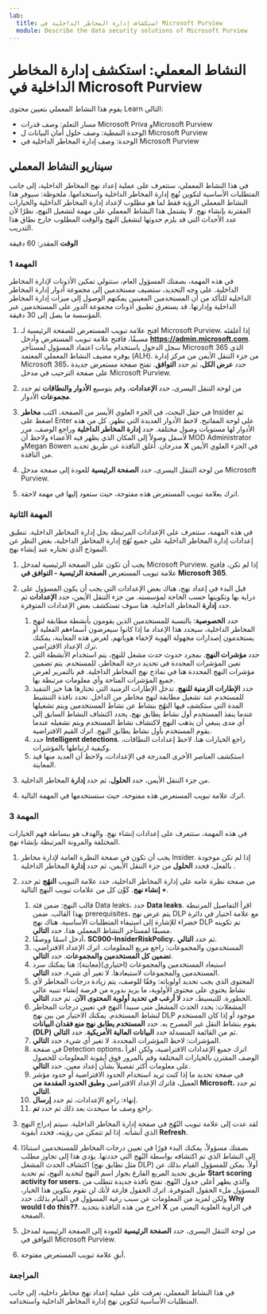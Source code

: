 ```yaml
---
lab:
  title: استكشاف إدارة المخاطر الداخلية في Microsoft Purview
  module: Describe the data security solutions of Microsoft Purview
---
```


# النشاط المعملي: استكشف إدارة المخاطر الداخلية في Microsoft Purview

يقوم هذا النشاط المعملي بتعيين محتوى Learn التالي:

- مسار التعلم: وصف قدرات Microsoft Priva وMicrosoft Purview
- الوحدة النمطية: وصف حلول أمان البيانات ل Microsoft Purview
- الوحدة: وصف إدارة المخاطر الداخلية في Microsoft Purview

## سيناريو النشاط المعملي

في هذا النشاط المعملي، ستتعرف على عملية إعداد نهج المخاطر الداخلية، إلى جانب المتطلبات الأساسية لتكوين نُهج إدارة المخاطر الداخلية واستخدامها.  ملحوظة: سيوفر هذا النشاط المعملي الرؤية فقط لما هو مطلوب لإعداد إدارة المخاطر الداخلية والخيارات المقترنة بإنشاء نهج.  لا يشتمل هذا النشاط المعملي على مهمة لتشغيل النهج، نظرًا لأن عدد الأحداث التي قد يلزم حدوثها لتشغيل النهج والوقت المطلوب خارج نطاق هذا التدريب.

**الوقت** المقدر: 60 دقيقة

### المهمة 1

في هذه المهمة، بصفتك المسؤول العام، ستتولى تمكين الأذونات لإدارة المخاطر الداخلية.  على وجه التحديد، ستضيف مستخدمين إلى مجموعة أدوار إدارة المخاطر الداخلية للتأكد من أن المستخدمين المعينين يمكنهم الوصول إلى ميزات إدارة المخاطر الداخلية وإدارتها.  قد يستغرق تطبيق أذونات مجموعة الدور على المستخدمين عبر المؤسسة ما يصل إلى 30 دقيقة.

1. افتح علامة تبويب المستعرض للصفحة الرئيسية لـ Microsoft Purview.  إذا أغلقتَه مسبقًا، فافتح علامة تبويب المستعرض وأدخل **https://admin.microsoft.com**. سجل الدخول باستخدام بيانات اعتماد المسؤول لمستأجر Microsoft 365 الذي يوفره مضيف النشاط المعملي المعتمد (ALH). من جزء التنقل الأيمن من مركز إدارة Microsoft 365، حدد **عرض الكل**، ثم حدد **التوافق**.  تفتح صفحة مستعرض جديدة على صفحة الترحيب في مدخل Microsoft Purview.  

1. من لوحة التنقل اليسرى، حدد **الإعدادات**، وقم بتوسيع **الأدوار والنطاقات** ثم حدد **مجموعات** الأدوار.

1. في حقل البحث، في الجزء العلوي الأيسر من الصفحة، اكتب **مخاطر** Insider ثم اضغط على Enter على لوحة المفاتيح.  لاحظ الأدوار العديدة التي تظهر.  كل من هذه الأدوار لها مستويات وصول مختلفة.  حدد **إدارة المخاطر الداخلية** وراجع الوصف.  مرر لأسفل وصولاً إلى المكان الذي يظهر فيه الأعضاء ولاحظ أن MOD Administrator وMegan Bowen مدرجان. أغلق النافذة عن طريق تحديد **X** في الجزء العلوي الأيمن من النافذة.

1. من لوحة التنقل اليسرى، حدد **الصفحة الرئيسية** للعودة إلى صفحة مدخل Microsoft Purview.

1. اترك بعلامة تبويب المستعرض هذه مفتوحة، حيث ستعود إليها في مهمة لاحقة.

### المهمة الثانية

في هذه المهمة، ستتعرف على الإعدادات المرتبطة بحل إدارة المخاطر الداخلية.  تنطبق إعدادات إدارة المخاطر الداخلية على جميع نُهُج إدارة المخاطر الداخلية، بغض النظر عن النموذج الذي تختاره عند إنشاء نهج.

1. يجب أن تكون على الصفحة الرئيسية لمدخل Microsoft Purview. إذا لم تكن، فافتح علامة تبويب المستعرض **الصفحة الرئيسية - التوافق في Microsoft 365**.

1. قبل البدء في إعداد نهج، هناك بعض الإعدادات التي يجب أن يكون المسؤول على دراية بها وتكوينها حسب الحاجة لمؤسسته. من جزء التنقل الأيمن، حدد **الإعدادات** ثم حدد **إدارة** المخاطر الداخلية.  هنا سوف تستكشف بعض الإعدادات المتوفرة.
    1. حدد **الخصوصية**: بالنسبة للمستخدمين الذين يقومون بأنشطة مطابقة لنهج المخاطر الداخلية، سيحدد هذا الإعداد ما إذا كانوا سيعرضون أسماءهم الفعلية أو يستخدمون إصدارات مجهولة الهوية لإخفاء هوياتهم.  لغرض هذه المعاينة، يمكنك ترك الإعداد الافتراضي.
    1. حدد **مؤشرات النهج**. بمجرد حدوث حدث مشغل للنهج، يتم استخدام الأنشطة التي تعين المؤشرات المحددة في تحديد درجة المخاطر، للمستخدم. يتم تضمين مؤشرات النهج المحددة هنا في نماذج نهج المخاطر الداخلية.  قم بالتمرير لعرض جميع المؤشرات المتاحة وأي معلومات مرتبطة بها. 
    1. حدد **الإطارات الزمنية للنهج**. تدخل الإطارات الزمنية التي تختارها هنا حيز التنفيذ للمستخدم عند تشغيل مطابقة لنهج مخاطر من الداخل.   تحدد نافذة التنشيط المدة التي ستكشف فيها النهُج بنشاط عن نشاط المستخدمين ويتم تشغيلها عندما ينفذ المستخدم أول نشاط يطابق نهج. يحدد اكتشاف النشاط السابق إلى أي مدى ينبغي أن يذهب النهج لاكتشاف نشاط المستخدم ويتم تشغيله عندما يقوم المستخدم بأول نشاط يطابق النهج.  اترك القيم الافتراضية.
    1. حدد **Intelligent detections**. راجع الخيارات هنا.  لاحظ إعدادات النطاقات، وكيفية ارتباطها بالمؤشرات.
    1. استكشف العناصر الأخرى المدرجة في الإعدادات، ولاحظ أن العديد منها قيد المعاينة.

1. من جزء التنقل الأيمن، حدد **الحلول**، ثم حدد **إدارة** المخاطر الداخلية.

1. اترك علامة تبويب المستعرض هذه مفتوحة، حيث ستستخدمها في المهمة التالية.

### المهمة 3

في هذه المهمة، ستتعرف على إعدادات إنشاء نهج.  والهدف هو ببساطة فهم الخيارات المختلفة والمرونة المرتبطة بإنشاء نهج.

1. يجب أن تكون في صفحة النظرة العامة لإدارة مخاطر Insider.  إذا لم تكن موجودة بالفعل، فحدد **الحلول** من جزء التنقل الأيمن، ثم حدد **إدارة** المخاطر الداخلية .

1. من صفحة نظرة عامة على إدارة المخاطر الداخلية، حدد علامة التبويب **النهُج** ثم حدد **+ إنشاء نهج**.  كَوِّن كل من علامات تبويب النهج التالية.

    1. قالب النهج: ضمن فئة Data leaks، حدد **Data leaks**.  اقرأ التفاصيل المرتبطة بهذا القالب. ضمن prerequisites، يتم عرض نهج DLP مع علامة اختيار في دائرة خضراء للإشارة إلى استيفاء المتطلبات الأساسية.  هناك نهج DLP تم تكوينه مسبقًا لمستأجر النشاط المعملي هذا. حدد **التالي**. 
    1. أدخل اسمًا ووصفًا، **SC900-InsiderRiskPolicy**، ثم حدد **التالي**.
    1. المستخدمون والمجموعات: راجع مربع المعلومات.  اترك الإعداد الافتراضي، **تضمين كل المستخدمين والمجموعات**.  حدد **التالي**.
    1. استبعاد المستخدمين والمجموعات (اختياري)(معاينة): هنا يمكنك سرد المستخدمين والمجموعات لاستبعادها. لا تغير أي شيء. حدد **التالي**.
    1. المحتوى الذي يجب تحديد أولوياته: وفقًا للوصف، يتم زيادة درجات المخاطر لأي نشاط يحتوي على محتوى الأولوية، ما يزيد بدوره من فرصة إنشاء تنبيه عالي الخطورة. للتبسيط، حدد **لا أرغب في تحديد أولوية المحتوى الآن**، ثم حدد **التالي**.
    1. المشغلات: يحدد الحدث المشغل متى سيبدأ النهج في تعيين درجات المخاطر لنشاط المستخدم.  يمكنك الاختيار من بين نهج DLP موجود أو إذا كان المستخدم يقوم بنشاط النقل غير المصرح به. حدد **المستخدم يطابق نهج منع فقدان البيانات (DLP)** ثم من القائمة المنسدلة حدد **البيانات المالية الأمريكية**. حدد **التالي**.
    1. المؤشرات: لاحظ المؤشرات المحددة. لا تغير أي شيء. حدد **التالي**.
    1. في صفحة Detection options، اترك جميع الإعدادات الافتراضية، ولكن اقرأ الوصف المقترن بالخيارات المختلفة وقم بالمرور فوق أيقونة المعلومات للحصول على معلومات أكثر تفصيلاً بشأن إعداد معين.  حدد **التالي**.
    1. في صفحة تحديد ما إذا كنت تريد استخدام الحدود الافتراضية أو حدود مؤشر العميل، فاترك الإعداد الافتراضي **وطبق الحدود المقدمة من Microsoft**، ثم حدد **التالي**.
    1. إنهاء: راجع الإعدادات، ثم حدد **إرسال**.
    1. راجع وصف ما سيحدث بعد ذلك ثم حدد **تم**.

1. لقد عدت إلى علامة تبويب النُهُج في صفحة إدارة المخاطر الداخلية.  سيتم إدراج النهج الذي أنشأته.  إذا لم تتمكن من رؤيته، فحدد أيقونة **Refresh**.

1. بصفتك مسؤولاً، يمكنك البدء فورًا في تعيين درجات المخاطر للمستخدمين استنادًا إلى النشاط الذي تم اكتشافه بواسطة النُهج التي حددتها. يؤدي هذا إلى تجاوز مطلب اكتشاف الحدث المشغل (مثل تطابق نهج DLP) أولاً.  يمكن للمسؤول القيام بذلك عن طريق تحديد المربع الفارغ بجوار اسم النهج لتحديد النهج، ثم تحديد **Start scoring activity for users**، والذي يظهر أعلى جدول النُهج.  تفتح نافذة جديدة تتطلب من المسؤول ملء الحقول المتوفرة. اترك الحقول فارغة لأنك لن تقوم بتكوين هذا الخيار، ولكن لمزيد من المعلومات عن سبب رغبة المسؤول في القيام بذلك، حدد **Why would I do this??‎**.  اخرج من هذه النافذة بتحديد **X** في الزاوية العلوية اليمنى من الصفحة.

1. من لوحة التنقل اليسرى، حدد **الصفحة الرئيسية** للعودة إلى الصفحة الرئيسية لمدخل التوافق في Microsoft Purview.

1. أبقِ علامة تبويب المستعرض مفتوحة.

### المراجعة

في هذا النشاط المعملي، تعرفت على عملية إعداد نهج مخاطر داخلية، إلى جانب المتطلبات الأساسية لتكوين نهج إدارة المخاطر الداخلية واستخدامه.
